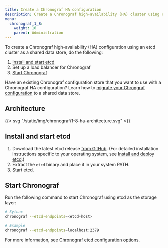 ```yaml
---
title: Create a Chronograf HA configuration
description: Create a Chronograf high-availability (HA) cluster using etcd.
menu:
  chronograf_1_8:
    weight: 10
    parent: Administration
---
```


To create a Chronograf high-availability (HA) configuration using an etcd cluster as a shared data store, do the following:

1. [Install and start etcd](#install-and-start-etcd)
2. Set up a load balancer for Chronograf
3. [Start Chronograf](#start-chronograf)

Have an existing Chronograf configuration store that you want to use with a Chronograf HA configuration? Learn how to [migrate your Chrongraf configuration](/chronograf/v1.8/administration/migrate-to-high-availability/) to a shared data store.

## Architecture

{{< svg "/static/img/chronograf/1-8-ha-architecture.svg" >}}

## Install and start etcd

1. Download the latest etcd release [from GitHub](https://github.com/etcd-io/etcd/releases/).
   (For detailed installation instructions specific to your operating system, see [Install and deploy etcd](http://play.etc.io/install).)
2. Extract the `etcd` binary and place it in your system PATH.
3. Start etcd.

## Start Chronograf

Run the following command to start Chronograf using etcd as the storage layer:

```sh
# Sytnax
chronograf --etcd-endpoints=<etcd-host>

# Example
chronograf --etcd-endpoints=localhost:2379
```

For more information, see [Chronograf etcd configuration options](/chronograf/v1.8/administration/config-options#etcd-options).
